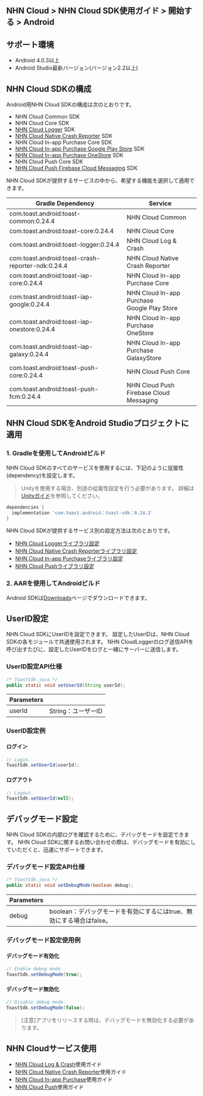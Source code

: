 ## NHN Cloud > NHN Cloud SDK使用ガイド > 開始する > Android

## サポート環境

* Android 4.0.3以上
* Android Studio最新バージョン(バージョン2.2以上)

## NHN Cloud SDKの構成

Android用NHN Cloud SDKの構成は次のとおりです。

* NHN Cloud Common SDK
* NHN Cloud Core SDK
* [NHN Cloud Logger](./log-collector-android) SDK
* [NHN Cloud Native Crash Reporter](./log-collector-ndk) SDK
* NHN Cloud In-app Purchase Core SDK
* [NHN Cloud In-app Purchase Google Play Store](./iap-android) SDK
* [NHN Cloud In-app Purchase OneStore](./iap-android) SDK
* NHN Cloud Push Core SDK
* [NHN Cloud Push Firebase Cloud Messaging](./push-android) SDK

NHN Cloud SDKが提供するサービスの中から、希望する機能を選択して適用できます。

| Gradle Dependency | Service |
| --- | --- |
| com.toast.android:toast-common:0.24.4       | NHN Cloud Common      |
| com.toast.android:toast-core:0.24.4         | NHN Cloud Core        |
| com.toast.android:toast-logger:0.24.4       | NHN Cloud Log & Crash |
| com.toast.android:toast-crash-reporter-ndk:0.24.4       | NHN Cloud Native Crash Reporter |
| com.toast.android:toast-iap-core:0.24.4     | NHN Cloud In-app Purchase Core |
| com.toast.android:toast-iap-google:0.24.4   | NHN Cloud In-app Purchase <br>Google Play Store |
| com.toast.android:toast-iap-onestore:0.24.4 | NHN Cloud In-app Purchase <br>OneStore |
| com.toast.android:toast-iap-galaxy:0.24.4 | NHN Cloud In-app Purchase <br>GalaxyStore |
| com.toast.android:toast-push-core:0.24.4    | NHN Cloud Push Core   |
| com.toast.android:toast-push-fcm:0.24.4    | NHN Cloud Push <br>Firebase Cloud Messaging |

## NHN Cloud SDKをAndroid Studioプロジェクトに適用

### 1. Gradleを使用してAndroidビルド

NHN Cloud SDKのすべてのサービスを使用するには、下記のように従属性(dependency)を設定します。

> Unityを使用する場合、別途の従属性設定を行う必要があります。
> 詳細は[Unityガイド](./getting-started-unity/#android)を参照してください。

```groovy
dependencies {
  implementation 'com.toast.android：toast-sdk：0.24.2'
}
```

NHN Cloud SDKが提供するサービス別の設定方法は次のとおりです。

- [NHN Cloud Loggerライブラリ設定](./log-collector-android/#_1)
- [NHN Cloud Native Crash Reporterライブラリ設定](./log-collector-ndk/#_1)
- [NHN Cloud In-app Purchaseライブラリ設定](./iap-android/#_2)
- [NHN Cloud Pushライブラリ設定](./push-android/#_2)

### 2. AARを使用してAndroidビルド

Android SDKは[Downloads](../../../Download/#toast-sdk)ページでダウンロードできます。

## UserID設定

NHN Cloud SDKにUserIDを設定できます。
設定したUserIDは、NHN Cloud SDKの各モジュールで共通使用されます。
NHN CloudLoggerのログ送信APIを呼び出すたびに、設定したUserIDをログと一緒にサーバーに送信します。

### UserID設定API仕様

```java
/* ToastSdk.java */
public static void setUserId(String userId);
```

| Parameters | |
| -- | -- |
| userId | String：ユーザーID|

### UserID設定例

#### ログイン

```java
// Login.
ToastSdk.setUserId(userId);
```

#### ログアウト

```java
// Logout.
ToastSdk.setUserId(null);
```

## デバッグモード設定

NHN Cloud SDKの内部ログを確認するために、デバッグモードを設定できます。
NHN Cloud SDKに関するお問い合わせの際は、デバッグモードを有効にしていただくと、迅速にサポートできます。

### デバッグモード設定API仕様

```java
/* ToastSdk.java */
public static void setDebugMode(boolean debug);
```

| Parameters | |
| -- | -- |
| debug | boolean：デバッグモードを有効にするにはtrue、無効にする場合はfalse。|

### デバッグモード設定使用例

#### デバッグモード有効化

```java
// Enable debug mode.
ToastSdk.setDebugMode(true);
```

#### デバッグモード無効化

```java
// Disable debug mode.
ToastSdk.setDebugMode(false);
```

> [注意]アプリをリリースする時は、デバッグモードを無効化する必要があります。

## NHN Cloudサービス使用

* [NHN Cloud Log & Crash](./log-collector-android)使用ガイド
* [NHN Cloud Native Crash Reporter](./log-collector-ndk)使用ガイド
* [NHN Cloud In-app Purchase](./iap-android)使用ガイド
* [NHN Cloud Push](./push-android)使用ガイド
